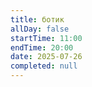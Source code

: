 ```yaml
---
title: ботик
allDay: false
startTime: 11:00
endTime: 20:00
date: 2025-07-26
completed: null
---
```

